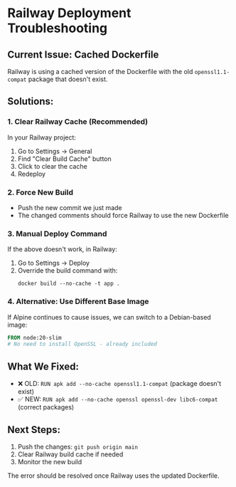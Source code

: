 # Railway Deployment Troubleshooting

## Current Issue: Cached Dockerfile

Railway is using a cached version of the Dockerfile with the old `openssl1.1-compat` package that doesn't exist.

## Solutions:

### 1. Clear Railway Cache (Recommended)
In your Railway project:
1. Go to Settings → General
2. Find "Clear Build Cache" button
3. Click to clear the cache
4. Redeploy

### 2. Force New Build
- Push the new commit we just made
- The changed comments should force Railway to use the new Dockerfile

### 3. Manual Deploy Command
If the above doesn't work, in Railway:
1. Go to Settings → Deploy
2. Override the build command with:
   ```
   docker build --no-cache -t app .
   ```

### 4. Alternative: Use Different Base Image
If Alpine continues to cause issues, we can switch to a Debian-based image:

```dockerfile
FROM node:20-slim
# No need to install OpenSSL - already included
```

## What We Fixed:
- ❌ OLD: `RUN apk add --no-cache openssl1.1-compat` (package doesn't exist)
- ✅ NEW: `RUN apk add --no-cache openssl openssl-dev libc6-compat` (correct packages)

## Next Steps:
1. Push the changes: `git push origin main`
2. Clear Railway build cache if needed
3. Monitor the new build

The error should be resolved once Railway uses the updated Dockerfile.